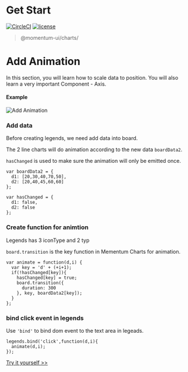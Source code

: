 # Get Start

[![CircleCI](https://img.shields.io/circleci/project/github/momentum-design/momentum-ui/master.svg)](https://circleci.com/gh/momentum-design/momentum-ui/)
[![license](https://img.shields.io/github/license/momentum-design/momentum-ui.svg?color=blueviolet)](https://github.com/momentum-design/momentum-ui/blob/master/charts/LICENSE)

> @momentum-ui/charts/

# Add Animation

In this section, you will learn how to scale data to position. You will also learn a very important Component - Axis.

#### Example

![Add Animation](https://screenshot.codepen.io/3315115.NWWepog.small.92eefc37-93bf-46c8-bf62-544bb9ad52e0.png)

### Add data

Before creating legends, we need add data into board.

The 2 line charts will do animation according to the new data ```boardData2```.

```hasChanged``` is used to make sure the animation will only be emitted once.


```
var boardData2 = {
  d1: [20,30,40,70,50],
  d2: [20,40,45,60,60]
};

var hasChanged = {
  d1: false,
  d2: false
};

```

### Create function for animtion

Legends has 3 iconType and 2 typ

```board.transition``` is the key function in Mementum Charts for animation.

```
var animate = function(d,i) {
  var key = 'd' + (+i+1);
  if(!hasChanged[key]){
    hasChanged[key] = true;
    board.transition({
      duration: 300
    }, key, boardData2[key]);
  }
};
```

### bind click event in legends

Use ```'bind'``` to bind dom event to the text area in legeads.

```
legends.bind('click',function(d,i){
  animate(d,i);
});
```

[Try it yourself >>](https://codepen.io/arthusliang/pen/NWWepog)
